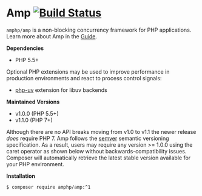 # Amp [![Build Status](https://travis-ci.org/amphp/amp.svg?branch=v1.0.x)](https://travis-ci.org/amphp/amp)

`amphp/amp` is a non-blocking concurrency framework for PHP applications. Learn more about Amp in the
[Guide](https://stackedit.io/viewer#!url=https://raw.githubusercontent.com/amphp/amp/master/guide.md).

**Dependencies**

- PHP 5.5+

Optional PHP extensions may be used to improve performance in production environments and react to process control signals:

- [php-uv](https://github.com/chobie/php-uv) extension for libuv backends

**Maintained Versions**

 - v1.0.0 (PHP 5.5+)
 - v1.1.0 (PHP 7+)

Although there are no API breaks moving from v1.0 to v1.1 the newer release *does* require PHP 7. Amp follows the [semver](http://semver.org/) semantic versioning specification. As a result, users may require any version >= 1.0.0 using the caret operator as shown below without backwards-compatibility issues. Composer will automatically retrieve the latest stable version available for your PHP environment.

**Installation**

```bash
$ composer require amphp/amp:^1
```